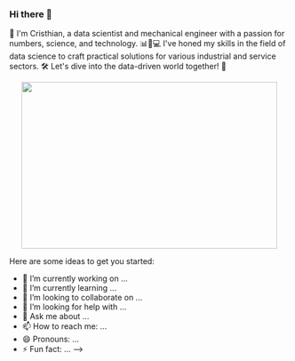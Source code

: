 ### Hi there 👋
👋 I'm Cristhian, a data scientist and mechanical engineer with a passion for numbers, science, and technology. 📊🔬💻 I've honed my skills in the field of data science to craft practical solutions for various industrial and service sectors. 🛠️ Let's dive into the data-driven world together! 🚀

<p align="center">
  <img width="460" height="300" src="https://github.com/ctorres2747/ctorres2747/assets/132381850/31a9d6a3-498a-4558-9b15-9fdcab25c44e">
</p>

Here are some ideas to get you started:

- 🔭 I’m currently working on  ...
- 🌱 I’m currently learning ...
- 👯 I’m looking to collaborate on ...
- 🤔 I’m looking for help with ...
- 💬 Ask me about ...
- 📫 How to reach me: ...
- 😄 Pronouns: ...
- ⚡ Fun fact: ...
-->
